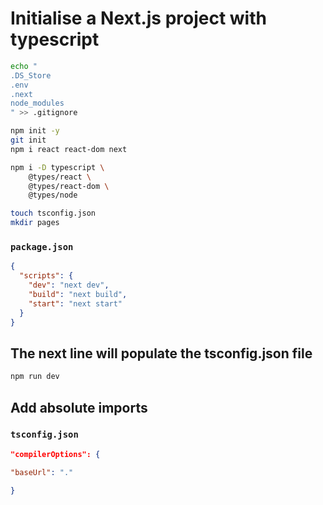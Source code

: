 # Initialise a Next.js project with typescript

```sh
echo "
.DS_Store
.env
.next
node_modules
" >> .gitignore

npm init -y
git init
npm i react react-dom next

npm i -D typescript \
	@types/react \
	@types/react-dom \
	@types/node

touch tsconfig.json
mkdir pages
```

### `package.json`

```json
{
  "scripts": {
    "dev": "next dev",
    "build": "next build",
    "start": "next start"
  }
}
```

## The next line will populate the tsconfig.json file

```sh
npm run dev
```

## Add absolute imports

### `tsconfig.json`

```json
"compilerOptions": {

"baseUrl": "."

}
```
